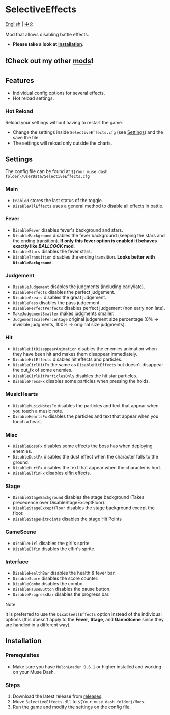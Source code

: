 # SelectiveEffects

[English](README.md) | [中文](README_zh.md)

Mod that allows disabling battle effects.

* **Please take a look at [installation](#installation)**.

## ❗Check out my other [mods](https://github.com/Asgragrt/AsgraMDMods/blob/main/README.md)❗

## Features

* Individual config options for several effects.
* Hot reload settings.

### Hot Reload

Reload your settings without having to restart the game.

* Change the settings inside `SelectiveEffects.cfg` (see [Settings](#settings)) and the save the file.
* The settings will reload only outside the charts.

## Settings

The config file can be found at `${Your muse dash folder}/UserData/SelectiveEffects.cfg`

### Main

* `Enabled` stores the last status of the toggle.
* `DisableAllEffects` uses a general method to disable all effects in battle.

### Fever

* `DisableFever` disables fever's background and stars.
* `DisableBackground` disables the fever background (keeping the stars and the ending transition). **If only this fever
  option is enabled it behaves exactly like _BALLCOCK_ mod**.
* `DisableStars` disables the fever stars.
* `DisableTransition` disables the ending transition. **Looks better with `DisableBackground`**.

### Judgement

* `DisableJudgement` disables the judgments (including early/late).
* `DisablePerfects` disables the perfect judgement.
* `DisableGreats` disables the great judgement.
* `DisablePass` disables the pass judgement.
* `DisablePerfectPerfects` disables perfect judgement (non early non late).
* `MakeJudgementSmaller` makes judgments smaller.
* `JudgementScalePercentage` original judgement size percentage (0% &rarr; invisible judgments, 100% &rarr; original
  size judgments).

### Hit

* `DisableHitDisappearAnimation` disables the enemies animation when they have been hit and makes them disappear
  immediately.
* `DisableHitEffects` disables hit effects and particles.
* `DisableGirlHitFx` the same as `DisableHitEffects` but doesn't disappear the out_fx of some enemies.
* `DisableGirlHitParticlesOnly` disables the hit star particles.
* `DisablePressFx` disables some particles when pressing the holds.

### MusicHearts

* `DisableMusicNotesFx` disables the particles and text that appear when you touch a music note.
* `DisableHeartsFx` disables the particles and text that appear when you touch a heart.

### Misc

* `DisableBossFx` disables some effects the boss has when deploying enemies.
* `DisableDustFx` disables the dust effect when the character falls to the ground.
* `DisableHurtFx` disables the text that appear when the character is hurt.
* `DisableElfinFx` disables elfin effects.

### Stage

* `DisableStageBackground` disables the stage background (Takes precedence over DisableStageExceptFloor).
* `DisableStageExceptFloor` disables the stage background except the floor.
* `DisableStageHitPoints` disables the stage Hit Points

### GameScene

* `DisableGirl` disables the girl's sprite.
* `DisableElfin` disables the elfin's sprite.

### Interface

* `DisableHealthBar` disables the health & fever bar.
* `DisableScore` disables the score counter.
* `DisableCombo` disables the combo.
* `DisablePauseButton` disables the pause button.
* `DisableProgressBar` disables the progress bar.

> [!NOTE]
> It is preferred to use the `DisableAllEffects` option instead of the individual options (this doesn't apply to the **Fever**, **Stage**, and **GameScene**  since they are handled in a different way).

## Installation

### Prerequisites

* Make sure you have `MelonLoader 0.6.1` or higher installed and working on your Muse Dash.

### Steps

1. Download the latest release from [releases](https://github.com/MDMods/SelectiveEffects/releases/latest).
2. Move `SelectiveEffects.dll` to `${Your muse dash folder}/Mods`.
3. Run the game and modify the settings on the config file.
